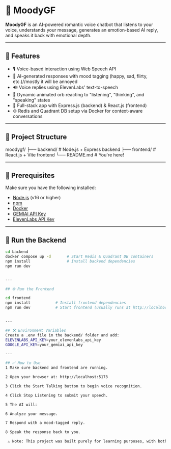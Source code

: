 # 💖 MoodyGF

**MoodyGF** is an AI-powered romantic voice chatbot that listens to your voice, understands your message, generates an emotion-based AI reply, and speaks it back with emotional depth.

---

## 🚀 Features

- 🎙️ Voice-based interaction using Web Speech API
- 🧠 AI-generated responses with mood tagging (happy, sad, flirty, etc.)//mostly it will be annoyed
- 🔊 Voice replies using ElevenLabs' text-to-speech
- 🌈 Dynamic animated orb reacting to "listening", "thinking", and "speaking" states
- 🧩 Full-stack app with Express.js (backend) & React.js (frontend)
- ⚙️ Redis and Quadrant DB setup via Docker for context-aware conversations

---

## 📂 Project Structure

moodygf/
├── backend/ # Node.js + Express backend
├── frontend/ # React.js + Vite frontend
└── README.md # You're here!

---

## 🧪 Prerequisites

Make sure you have the following installed:

- [Node.js](https://nodejs.org/) (v16 or higher)
- [npm](https://www.npmjs.com/)
- [Docker](https://www.docker.com/)
- [GEMIAI API Key](https://platform.openai.com/account/api-keys)
- [ElevenLabs API Key](https://www.elevenlabs.io/)

---

## 🐳 Run the Backend

```bash
cd backend
docker compose up -d       # Start Redis & Quadrant DB containers
npm install                # Install backend dependencies
npm run dev


---

## 🌐 Run the Frontend

cd frontend
npm install           # Install frontend dependencies
npm run dev           # Start frontend (usually runs at http://localhost:5173)


---

## 🛠️ Environment Variables
Create a .env file in the backend/ folder and add:
ELEVENLABS_API_KEY=your_elevenlabs_api_key
GOOGLE_API_KEY=your_gemiai_api_key

---

## ✅ How to Use
1 Make sure backend and frontend are running.

2 Open your browser at: http://localhost:5173

3 Click the Start Talking button to begin voice recognition.

4 Click Stop Listening to submit your speech.

5 The AI will:

6 Analyze your message.

7 Respond with a mood-tagged reply.

8 Speak the response back to you.

 ⚠️ Note: This project was built purely for learning purposes, with both the backend and frontend implemented in single files (index.js and App.jsx) for simplicity and experimentation.

```
